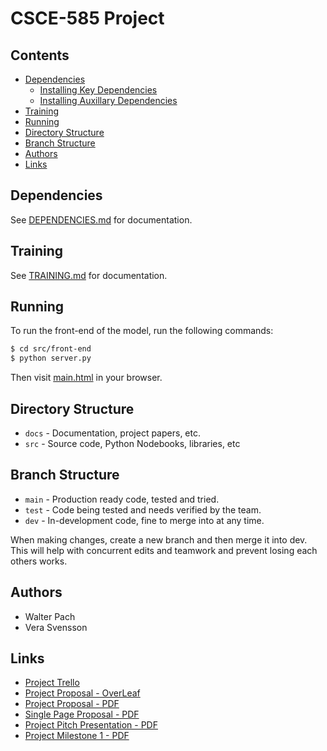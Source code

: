 # CSCE-585 Project
## Contents
* [Dependencies](#dependencies)
  * [Installing Key Dependencies](#key_dependencies)
  * [Installing Auxillary Dependencies](#aux_dependencies)
* [Training](#training)
* [Running](#running)
* [Directory Structure](#dir_structure)
* [Branch Structure](#branch_structure)
* [Authors](#authors)
* [Links](#links)

## <span id="dependencies"></span> Dependencies
See [DEPENDENCIES.md](./DEPENDENCIES.md) for documentation.

## <span id="training"></span> Training
See [TRAINING.md](./TRAINING.md) for documentation.

## <span id="running"></span> Running
To run the front-end of the model, run the following commands:

```sh
$ cd src/front-end
$ python server.py
```

Then visit [main.html](src/front-end/main.html) in your browser.

## <span id="dir_structure"></span> Directory Structure
* `docs` - Documentation, project papers, etc.
* `src` - Source code, Python Nodebooks, libraries, etc

## <span id="branch_structure"></span> Branch Structure
* `main` - Production ready code, tested and tried.
* `test` - Code being tested and needs verified by the team.
* `dev` - In-development code, fine to merge into at any time.

When making changes, create a new branch and then merge it into dev.
This will help with concurrent edits and teamwork and prevent losing each others
works.

## <span id="authors"></span> Authors
* Walter Pach
* Vera Svensson

## <span id="links"></span> Links
* [Project Trello](https://trello.com/w/mlproject36)
* [Project Proposal - OverLeaf](https://www.overleaf.com/7497962469qwbbdxyxrmjg)
* [Project Proposal - PDF](docs/CSCE_585_Project_Report.pdf)
* [Single Page Proposal - PDF](docs/Single_Page_Proposal.pdf)
* [Project Pitch Presentation - PDF](docs/Project_Presentation.pdf)
* [Project Milestone 1 - PDF](docs/CSCE_585_Project_Milestone_1.pdf)
